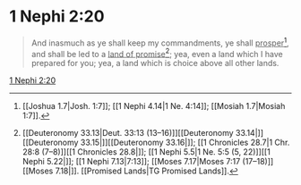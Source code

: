 # 1 Nephi 2:20

> And inasmuch as ye shall keep my commandments, ye shall <u>prosper</u>[^a], and shall be led to a <u>land of promise</u>[^b]; yea, even a land which I have prepared for you; yea, a land which is choice above all other lands.

[1 Nephi 2:20](https://www.churchofjesuschrist.org/study/scriptures/bofm/1-ne/2?lang=eng&id=p20#p20)


[^a]: [[Joshua 1.7|Josh. 1:7]]; [[1 Nephi 4.14|1 Ne. 4:14]]; [[Mosiah 1.7|Mosiah 1:7]].  
[^b]: [[Deuteronomy 33.13|Deut. 33:13 (13–16)]][[Deuteronomy 33.14|]][[Deuteronomy 33.15|]][[Deuteronomy 33.16|]]; [[1 Chronicles 28.7|1 Chr. 28:8 (7–8)]][[1 Chronicles 28.8|]]; [[1 Nephi 5.5|1 Ne. 5:5 (5, 22)]][[1 Nephi 5.22|]]; [[1 Nephi 7.13|7:13]]; [[Moses 7.17|Moses 7:17 (17–18)]][[Moses 7.18|]]. [[Promised Lands|TG Promised Lands]].  
